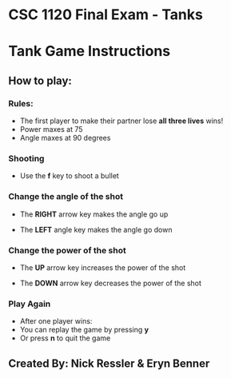 # CSC 1120 Final Exam - Tanks

# Tank Game Instructions

## How to play:

 ### Rules:
 * The first player to make their partner lose **all three lives** wins!
 * Power maxes at 75
 * Angle maxes at 90 degrees
 
 ### Shooting
 * Use the **f** key to shoot a bullet
 
 ### Change the angle of the shot
 * The **RIGHT** arrow key makes the angle go up
 
 * The **LEFT** angle key makes the angle go down
 
### Change the power of the shot
 * The **UP** arrow key increases the power of the shot
 
 * The **DOWN** arrow key decreases the power of the shot
 
### Play Again
* After one player wins:
 * You can replay the game by pressing **y** 
 * Or press **n** to quit the game
 
## Created By: Nick Ressler & Eryn Benner
